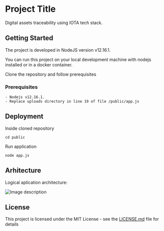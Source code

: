 # Project Title

Digital assets traceability using IOTA tech stack.

## Getting Started

The project is developed in NodeJS version v12.16.1. 

You can run this project on your local development machine with nodejs installed or in a docker container.

Clone the repository and follow prerequisites

### Prerequisites

```
- Nodejs v12.16.1.
- Replace uploads directory in line 19 of file /public/app.js
```

## Deployment

Inside cloned repository

````
cd public
````

Run application

````
node app.js
````

## Arhitecture

Logical aplication architecture:


![Image description](link-to-image)

## License

This project is licensed under the MIT License - see the [LICENSE.md](LICENSE.md) file for details

